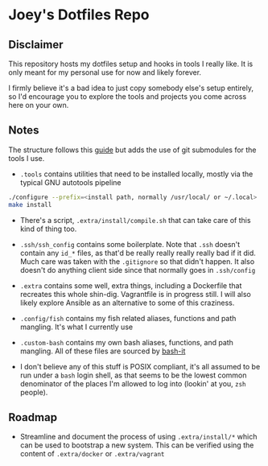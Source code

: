 # Joey's Dotfiles Repo

## Disclaimer

This repository hosts my dotfiles setup and hooks in tools I really like. It is only meant for my personal use for now and likely forever.

I firmly believe it's a bad idea to just copy somebody else's setup entirely, so I'd encourage you to explore the tools and projects you come across here on your own.

## Notes

The structure follows this [guide](https://www.atlassian.com/git/tutorials/dotfiles) but adds the use of git submodules for the tools I use.

* `.tools` contains utilities that need to be installed locally, mostly via the typical GNU autotools pipeline

```bash
./configure --prefix=<install path, normally /usr/local/ or ~/.local>
make install
```
  * There's a script, `.extra/install/compile.sh` that can take care of this kind of thing too.

* `.ssh/ssh_config` contains some boilerplate. Note that `.ssh` doesn't contain any `id_*` files, as that'd be really really really really bad if it did. Much care was taken with the `.gitignore` so that didn't happen. It also doesn't do anything client side since that normally goes in `.ssh/config`
* `.extra` contains some well, extra things, including a Dockerfile that recreates this whole shin-dig. Vagrantfile is in progress still. I will also likely explore Ansible as an alternative to some of this craziness.
* `.config/fish` contains my fish related aliases, functions and path mangling. It's what I currently use
* `.custom-bash` contains my own bash aliases, functions, and path mangling. All of these files are sourced by [bash-it](https://github.com/Bash-it/bash-it)
* I don't believe any of this stuff is POSIX compliant, it's all assumed to be run under a `bash` login shell, as that seems to be the lowest common denominator of the places I'm allowed to log into (lookin' at you, `zsh` people).

## Roadmap

* Streamline and document the process of using `.extra/install/*` which can be used to bootstrap a new system.
This can be verified using the content of `.extra/docker` or `.extra/vagrant`
